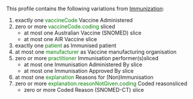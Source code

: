 This profile contains the following variations from [Immunization](http://hl7.org/fhir/STU3/Immunization):

1. exactly one <span style='color:green'>vaccineCode</span> Vaccine Administered
1. zero or more <span style='color:green'>vaccineCode.coding</span> sliced
   * at most one Australian Vaccine (SNOMED) slice
   * at most one AIR Vaccine slice
1. exactly one <span style='color:green'>patient</span> as Immunised patient
1. at most one <span style='color:green'>manufacturer</span> as Vaccine manufacturing organisation
1. zero or more <span style='color:green'>practitioner</span> Immunisation performer(s)sliced
   * at most one Immunisation Administered By slice
   * at most one Immunisation Approved By slice
1. at most one <span style='color:green'>explanation</span> Reasons for (Non)Immunisation
1. zero or more <span style='color:green'>explanation.reasonNotGiven.coding</span> Coded reasonsliced
   * zero or more Coded Reason (SNOMED-CT) slice
